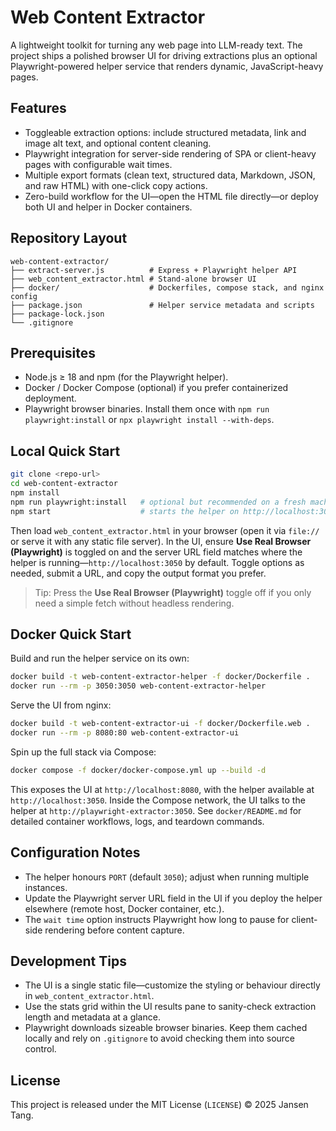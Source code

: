 # Web Content Extractor

A lightweight toolkit for turning any web page into LLM-ready text. The project ships a polished browser UI for driving extractions plus an optional Playwright-powered helper service that renders dynamic, JavaScript-heavy pages.

## Features

- Toggleable extraction options: include structured metadata, link and image alt text, and optional content cleaning.
- Playwright integration for server-side rendering of SPA or client-heavy pages with configurable wait times.
- Multiple export formats (clean text, structured data, Markdown, JSON, and raw HTML) with one-click copy actions.
- Zero-build workflow for the UI—open the HTML file directly—or deploy both UI and helper in Docker containers.

## Repository Layout

```
web-content-extractor/
├── extract-server.js          # Express + Playwright helper API
├── web_content_extractor.html # Stand-alone browser UI
├── docker/                    # Dockerfiles, compose stack, and nginx config
├── package.json               # Helper service metadata and scripts
├── package-lock.json
└── .gitignore
```

## Prerequisites

- Node.js ≥ 18 and npm (for the Playwright helper).
- Docker / Docker Compose (optional) if you prefer containerized deployment.
- Playwright browser binaries. Install them once with `npm run playwright:install` or `npx playwright install --with-deps`.

## Local Quick Start

```bash
git clone <repo-url>
cd web-content-extractor
npm install
npm run playwright:install   # optional but recommended on a fresh machine
npm start                    # starts the helper on http://localhost:3050
```

Then load `web_content_extractor.html` in your browser (open it via `file://` or serve it with any static file server). In the UI, ensure **Use Real Browser (Playwright)** is toggled on and the server URL field matches where the helper is running—`http://localhost:3050` by default. Toggle options as needed, submit a URL, and copy the output format you prefer.

> Tip: Press the **Use Real Browser (Playwright)** toggle off if you only need a simple fetch without headless rendering.

## Docker Quick Start

Build and run the helper service on its own:

```bash
docker build -t web-content-extractor-helper -f docker/Dockerfile .
docker run --rm -p 3050:3050 web-content-extractor-helper
```

Serve the UI from nginx:

```bash
docker build -t web-content-extractor-ui -f docker/Dockerfile.web .
docker run --rm -p 8080:80 web-content-extractor-ui
```

Spin up the full stack via Compose:

```bash
docker compose -f docker/docker-compose.yml up --build -d
```

This exposes the UI at `http://localhost:8080`, with the helper available at `http://localhost:3050`. Inside the Compose network, the UI talks to the helper at `http://playwright-extractor:3050`. See `docker/README.md` for detailed container workflows, logs, and teardown commands.

## Configuration Notes

- The helper honours `PORT` (default `3050`); adjust when running multiple instances.
- Update the Playwright server URL field in the UI if you deploy the helper elsewhere (remote host, Docker container, etc.).
- The `wait time` option instructs Playwright how long to pause for client-side rendering before content capture.

## Development Tips

- The UI is a single static file—customize the styling or behaviour directly in `web_content_extractor.html`.
- Use the stats grid within the UI results pane to sanity-check extraction length and metadata at a glance.
- Playwright downloads sizeable browser binaries. Keep them cached locally and rely on `.gitignore` to avoid checking them into source control.

## License

This project is released under the MIT License (`LICENSE`) © 2025 Jansen Tang.
